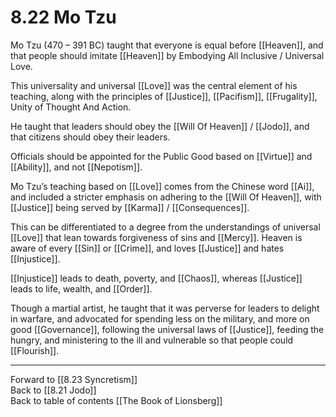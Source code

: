 # 8.22 Mo Tzu

Mo Tzu (470 – 391 BC) taught that everyone is equal before [[Heaven]], and that people should imitate [[Heaven]] by Embodying All Inclusive / Universal Love. 

This universality and universal [[Love]] was the central element of his teaching, along with the principles of [[Justice]], [[Pacifism]], [[Frugality]], Unity of Thought And Action. 

He taught that leaders should obey the [[Will Of Heaven]] / [[Jodo]], and that citizens should obey their leaders. 

Officials should be appointed for the Public Good based on [[Virtue]] and [[Ability]], and not [[Nepotism]]. 

Mo Tzu’s teaching based on [[Love]] comes from the Chinese word [[Ai]], and included a stricter emphasis on adhering to the [[Will Of Heaven]], with [[Justice]] being served by [[Karma]] / [[Consequences]].  

This can be differentiated to a degree from the understandings of universal [[Love]] that lean towards forgiveness of sins and [[Mercy]]. Heaven is aware of every [[Sin]] or [[Crime]], and loves [[Justice]] and hates [[Injustice]]. 

[[Injustice]] leads to death, poverty, and [[Chaos]], whereas [[Justice]] leads to life, wealth, and [[Order]]. 

Though a martial artist, he taught that it was perverse for leaders to delight in warfare, and advocated for spending less on the military, and more on good [[Governance]], following the universal laws of [[Justice]], feeding the hungry, and ministering to the ill and vulnerable so that people could [[Flourish]].

___

Forward to [[8.23 Syncretism]]             
Back to [[8.21 Jodo]]                  
Back to table of contents [[The Book of Lionsberg]]  
